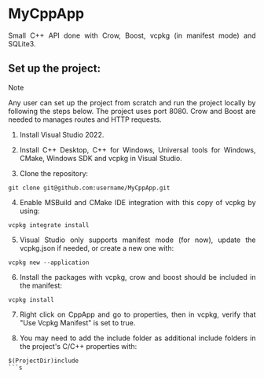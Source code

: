 # MyCppApp

<p align="justify">Small C++ API done with Crow, Boost, vcpkg (in manifest mode) and SQLite3.</p>

## Set up the project:
> [!NOTE]
>
> <p align="justify">Any user can set up the project from scratch and run the project locally by following the steps below. The project uses port 8080. Crow and Boost are needed to manages routes and HTTP requests.</p>

1. <p align="justify">Install Visual Studio 2022.</p>

2. <p align="justify">Install C++ Desktop, C++ for Windows, Universal tools for Windows, CMake, Windows SDK and vcpkg in Visual Studio.</p>

3. <p align="justify">Clone the repository:</p>

```
git clone git@github.com:username/MyCppApp.git
```

4. <p align="justify">Enable MSBuild and CMake IDE integration with this copy of vcpkg by using:</p>

```
vcpkg integrate install
```

5. <p align="justify">Visual Studio only supports manifest mode (for now), update the vcpkg.json if needed, or create a new one with:</p>

```
vcpkg new --application
```

6. <p align="justify">Install the packages with vcpkg, crow and boost should be included in the manifest:</p>

```
vcpkg install
```

7. <p align="justify">Right click on CppApp and go to properties, then in vcpkg, verify that "Use Vcpkg Manifest" is set to true.</p>

8. <p align="justify">You may need to add the include folder as additional include folders in the project's C/C++ properties with:</p>

```
$(ProjectDir)include
```s